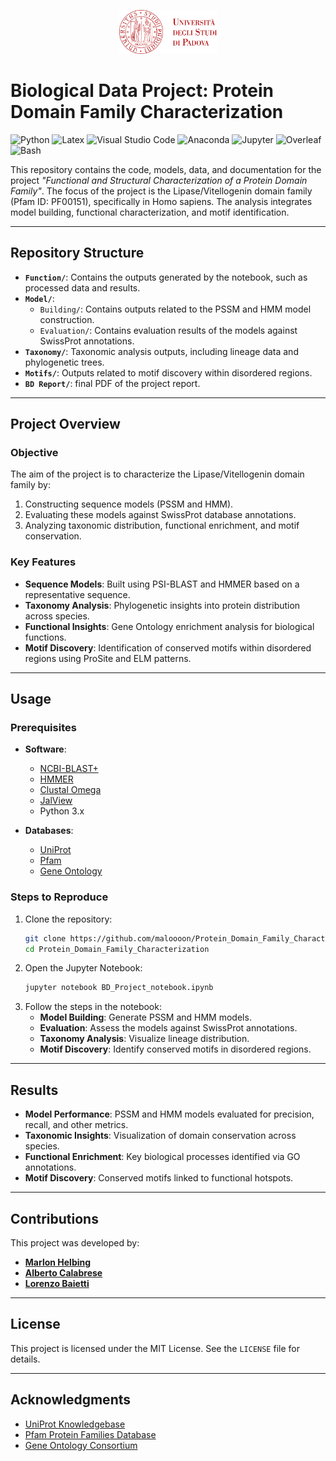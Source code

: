 <p align="center">
  <img src="logo_unipd.png" alt="" height="70"/>
</p>

# Biological Data Project: Protein Domain Family Characterization
</div>

<p>
  <img alt="Python" src="https://img.shields.io/badge/Python-3776AB?logo=python&logoColor=white&style=for-the-badge" height="25"/>
  
  <img alt="Latex" src="https://img.shields.io/badge/Latex-008080?style=for-the-badge&logo=latex&logoColor=white&logoSize=auto" height="25"/>
  <img alt="Visual Studio Code" src="https://img.shields.io/badge/Visual Studio Code-007ACC?logo=VisualStudioCode&logoColor=white&style=for-the-badge" height="25"/>
  <img alt="Anaconda" src="https://img.shields.io/badge/Anaconda-44A833?style=for-the-badge&logo=anaconda&logoColor=white&logoSize=auto" height="25"/>
  <img alt="Jupyter" src="https://img.shields.io/badge/Jupyter-F37626?logo=Jupyter&logoColor=white&style=for-the-badge" height="25"/>
  <img alt="Overleaf" src="https://img.shields.io/badge/Overleaf-47A141?style=for-the-badge&logo=overleaf&logoColor=white&logoSize=auto" height="25"/>
  <img alt="Bash" src="https://img.shields.io/badge/Bash-4EAA25?style=for-the-badge&logo=gnubash&logoColor=white&logoSize=auto" height="25"/>
<p>

This repository contains the code, models, data, and documentation for the project *"Functional and Structural Characterization of a Protein Domain Family"*. The focus of the project is the Lipase/Vitellogenin domain family (Pfam ID: PF00151), specifically in Homo sapiens. The analysis integrates model building, functional characterization, and motif identification.

---

## Repository Structure
- **`Function/`**: Contains the outputs generated by the notebook, such as processed data and results.
- **`Model/`**:
  - `Building/`: Contains outputs related to the PSSM and HMM model construction.
  - `Evaluation/`: Contains evaluation results of the models against SwissProt annotations.
- **`Taxonomy/`**: Taxonomic analysis outputs, including lineage data and phylogenetic trees.
- **`Motifs/`**: Outputs related to motif discovery within disordered regions.
- **`BD Report/`**: final PDF of the project report.


---

## Project Overview

### Objective
The aim of the project is to characterize the Lipase/Vitellogenin domain family by:
1. Constructing sequence models (PSSM and HMM).
2. Evaluating these models against SwissProt database annotations.
3. Analyzing taxonomic distribution, functional enrichment, and motif conservation.

### Key Features
- **Sequence Models**: Built using PSI-BLAST and HMMER based on a representative sequence.
- **Taxonomy Analysis**: Phylogenetic insights into protein distribution across species.
- **Functional Insights**: Gene Ontology enrichment analysis for biological functions.
- **Motif Discovery**: Identification of conserved motifs within disordered regions using ProSite and ELM patterns.

---

## Usage

### Prerequisites
- **Software**:
  - [NCBI-BLAST+](https://ftp.ncbi.nlm.nih.gov/blast/executables/blast+/LATEST/)
  - [HMMER](http://hmmer.org/)
  - [Clustal Omega](http://www.clustal.org/omega/)
  - [JalView](http://www.jalview.org/)
  - Python 3.x

- **Databases**:
  - [UniProt](https://www.uniprot.org/)
  - [Pfam](https://pfam.xfam.org/)
  - [Gene Ontology](http://geneontology.org/docs/download-ontology/)

### Steps to Reproduce
1. Clone the repository:
   ```bash
   git clone https://github.com/maloooon/Protein_Domain_Family_Characterization.git
   cd Protein_Domain_Family_Characterization
   ```
2. Open the Jupyter Notebook:
   ```bash
   jupyter notebook BD_Project_notebook.ipynb
   ```
3. Follow the steps in the notebook:
   - **Model Building**: Generate PSSM and HMM models.
   - **Evaluation**: Assess the models against SwissProt annotations.
   - **Taxonomy Analysis**: Visualize lineage distribution.
   - **Motif Discovery**: Identify conserved motifs in disordered regions.

---

## Results
- **Model Performance**: PSSM and HMM models evaluated for precision, recall, and other metrics.
- **Taxonomic Insights**: Visualization of domain conservation across species.
- **Functional Enrichment**: Key biological processes identified via GO annotations.
- **Motif Discovery**: Conserved motifs linked to functional hotspots.

---

## Contributions
This project was developed by:
- [**Marlon Helbing**](https://github.com/maloooon)
- [**Alberto Calabrese**](https://github.com/Albi1999)
- [**Lorenzo Baietti**](https://github.com/BaioSbubens)


---

## License
This project is licensed under the MIT License. See the `LICENSE` file for details.

---

## Acknowledgments
- [UniProt Knowledgebase](https://www.uniprot.org/)
- [Pfam Protein Families Database](https://pfam.xfam.org/)
- [Gene Ontology Consortium](http://geneontology.org/)
